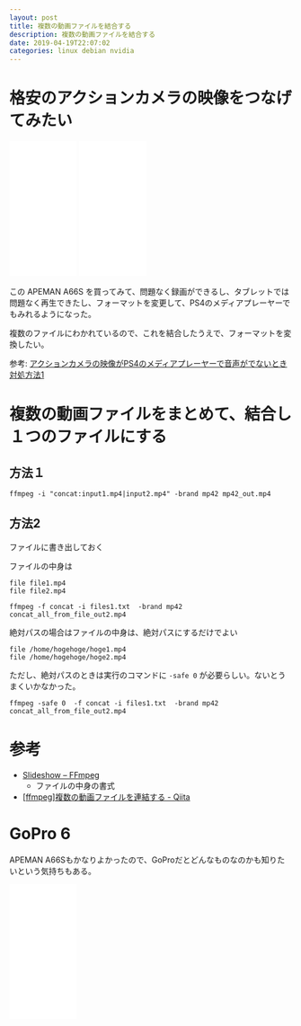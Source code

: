 ```yaml
---
layout: post
title: 複数の動画ファイルを結合する
description: 複数の動画ファイルを結合する
date: 2019-04-19T22:07:02
categories: linux debian nvidia
---
```


# 格安のアクションカメラの映像をつなげてみたい

<iframe style="width:120px;height:240px;" marginwidth="0" marginheight="0" scrolling="no" frameborder="0" src="//rcm-fe.amazon-adsystem.com/e/cm?lt1=_blank&bc1=000000&IS2=1&bg1=FFFFFF&fc1=000000&lc1=0000FF&t=mi3002-22&language=ja_JP&o=9&p=8&l=as4&m=amazon&f=ifr&ref=as_ss_li_til&asins=B07J2MKCXS&linkId=d22004b61de46832ccd9e92649ad12b6"></iframe>

<iframe style="width:120px;height:240px;" marginwidth="0" marginheight="0" scrolling="no" frameborder="0" src="//rcm-fe.amazon-adsystem.com/e/cm?lt1=_blank&bc1=000000&IS2=1&bg1=FFFFFF&fc1=000000&lc1=0000FF&t=mi3002-22&language=ja_JP&o=9&p=8&l=as4&m=amazon&f=ifr&ref=as_ss_li_til&asins=B06XSV23T1&linkId=d69db185b7e3a6131ef1ed9e925b9964"></iframe>

この APEMAN A66S を買ってみて、問題なく録画ができるし、タブレットでは問題なく再生できたし、フォーマットを変更して、PS4のメディアプレーヤーでもみれるようになった。

複数のファイルにわかれているので、これを結合したうえで、フォーマットを変換したい。

参考:
[アクションカメラの映像がPS4のメディアプレーヤーで音声がでないとき対処方法1](../convert-movie-format/)


# 複数の動画ファイルをまとめて、結合し１つのファイルにする

## 方法１

```
ffmpeg -i "concat:input1.mp4|input2.mp4" -brand mp42 mp42_out.mp4
```

## 方法2

ファイルに書き出しておく

ファイルの中身は

```
file file1.mp4
file file2.mp4
```

```
ffmpeg -f concat -i files1.txt  -brand mp42 concat_all_from_file_out2.mp4
```

絶対パスの場合はファイルの中身は、絶対パスにするだけでよい


```
file /home/hogehoge/hoge1.mp4
file /home/hogehoge/hoge2.mp4
```

ただし、絶対パスのときは実行のコマンドに `-safe 0` が必要らしい。ないとうまくいかなかった。

```
ffmpeg -safe 0  -f concat -i files1.txt  -brand mp42 concat_all_from_file_out2.mp4
```

# 参考
- [Slideshow – FFmpeg](https://trac.ffmpeg.org/wiki/Slideshow)
  - ファイルの中身の書式
- [\[ffmpeg\]複数の動画ファイルを連結する - Qiita](https://qiita.com/suzutsuki0220/items/a60ac53592f48edf32a1)


# GoPro 6

APEMAN A66Sもかなりよかったので、GoProだとどんなものなのかも知りたいという気持ちもある。

<iframe style="width:120px;height:240px;" marginwidth="0" marginheight="0" scrolling="no" frameborder="0" src="//rcm-fe.amazon-adsystem.com/e/cm?lt1=_blank&bc1=000000&IS2=1&bg1=FFFFFF&fc1=000000&lc1=0000FF&t=mi3002-22&language=ja_JP&o=9&p=8&l=as4&m=amazon&f=ifr&ref=as_ss_li_til&asins=B07K373BXZ&linkId=92145c08856520202ae0539e865c9441"></iframe>
